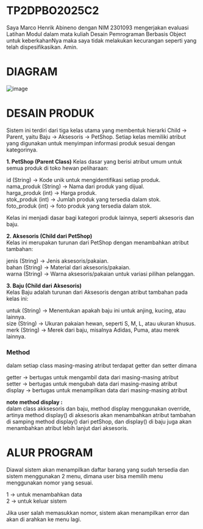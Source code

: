 # TP2DPBO2025C2

Saya Marco Henrik Abineno dengan NIM 2301093 mengerjakan evaluasi Latihan Modul dalam mata kuliah Desain Pemrograman Berbasis Object untuk keberkahanNya maka saya tidak melakukan kecurangan seperti yang telah dispesifikasikan. Amin.

# DIAGRAM
  
![image](https://github.com/user-attachments/assets/8fdab942-8331-4ff3-aef8-c3556900b041)

# DESAIN PRODUK

Sistem ini terdiri dari tiga kelas utama yang membentuk hierarki Child → Parent, yaitu Baju → Aksesoris → PetShop. Setiap kelas memiliki atribut yang digunakan untuk menyimpan informasi produk sesuai dengan kategorinya.

**1. PetShop (Parent Class)**
Kelas dasar yang berisi atribut umum untuk semua produk di toko hewan peliharaan:
  
id (String) → Kode unik untuk mengidentifikasi setiap produk.  
nama_produk (String) → Nama dari produk yang dijual.  
harga_produk (int) → Harga produk.  
stok_produk (int) → Jumlah produk yang tersedia dalam stok.  
foto_produk (int) → foto produk yang tersedia dalam stok.  
  
Kelas ini menjadi dasar bagi kategori produk lainnya, seperti aksesoris dan baju.  
  
**2. Aksesoris (Child dari PetShop)**  
Kelas ini merupakan turunan dari PetShop dengan menambahkan atribut tambahan:  
  
jenis (String) → Jenis aksesoris/pakaian.  
bahan (String) → Material dari aksesoris/pakaian.  
warna (String) → Warna aksesoris/pakaian untuk variasi pilihan pelanggan.  
  
**3. Baju (Child dari Aksesoris)**  
Kelas Baju adalah turunan dari Aksesoris dengan atribut tambahan pada kelas ini:  
  
untuk (String) → Menentukan apakah baju ini untuk anjing, kucing, atau lainnya.  
size (String) → Ukuran pakaian hewan, seperti S, M, L, atau ukuran khusus.  
merk (String) → Merek dari baju, misalnya Adidas, Puma, atau merek lainnya.  

### Method  

dalam setiap class masing-masing atribut terdapat getter dan setter dimana  
  
getter → bertugas untuk mengambil data dari masing-masing atribut  
setter → bertugas untuk mengubah data dari masing-masing atribut  
display → bertugas untuk menampilkan data dari masing-masing atribut   
  
**note method display :**  
dalam class akksesoris dan baju, method display menggunakan override, artinya method display() di aksesoris akan menambahkan atribut tambahan di samping method display() dari petShop, dan display() di baju juga akan menambahkan atribut lebih lanjut dari aksesoris.    
  
# ALUR PROGRAM  

Diawal sistem akan menampilkan daftar barang yang sudah tersedia dan sistem menggunakan 2 menu, dimana user bisa memilih menu menggunakan nomor yang sesuai.  
  
1 → untuk menambahkan data  
2 → untuk keluar sistem  

Jika user salah memasukkan nomor, sistem akan menampilkan error dan akan di arahkan ke menu lagi.
